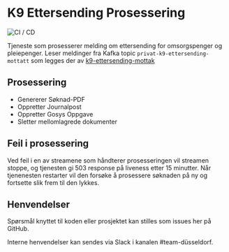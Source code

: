 # K9 Ettersending Prosessering
![CI / CD](https://github.com/navikt/k9-ettersending-prosessering/workflows/CI%20/%20CD/badge.svg)

Tjeneste som prosesserer melding om ettersending for omsorgspenger og pleiepenger.
Leser meldinger fra Kafka topic `privat-k9-ettersending-mottatt` som legges der av [k9-ettersending-mottak](https://github.com/navikt/k9-ettersending-mottak)

## Prosessering
- Genererer Søknad-PDF
- Oppretter Journalpost
- Oppretter Gosys Oppgave
- Sletter mellomlagrede dokumenter

## Feil i prosessering
Ved feil i en av streamene som håndterer prosesseringen vil streamen stoppe, og tjenesten gi 503 response på liveness etter 15 minutter.
Når tjenenesten restarter vil den forsøke å prosessere søknaden på ny og fortsette slik frem til den lykkes.

## Henvendelser
Spørsmål knyttet til koden eller prosjektet kan stilles som issues her på GitHub.

Interne henvendelser kan sendes via Slack i kanalen #team-düsseldorf.
